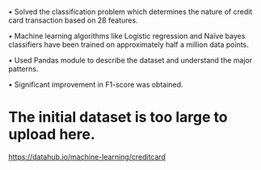 • Solved the classification problem which determines the nature of credit card transaction based on 28 features. 

• Machine learning algorithms like Logistic regression and Naïve bayes classifiers have been trained on approximately half a million data points.

• Used Pandas module to describe the dataset and understand the major patterns.

• Significant improvement in F1-score was obtained. 

# The initial dataset is too large to upload here. 
https://datahub.io/machine-learning/creditcard
